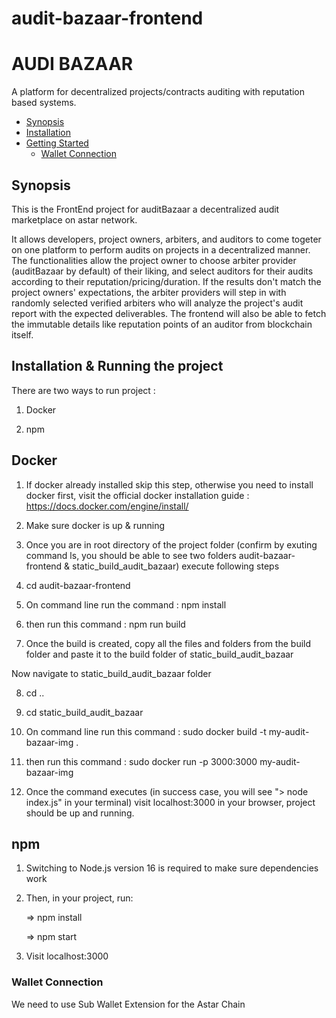 # audit-bazaar-frontend

<!-- <p align="center">
  <img src="https://storage.googleapis.com/opensea-static/opensea-js-logo-updated.png" />
</p> -->

# AUDI BAZAAR <!-- omit in toc -->

A platform for decentralized projects/contracts auditing with reputation based systems.

- [Synopsis](#synopsis)
- [Installation](#installation)
- [Getting Started](#getting-started)
  - [Wallet Connection](#wallet-connection)

## Synopsis

This is the FrontEnd project for auditBazaar a decentralized audit marketplace on astar network.

It allows developers, project owners, arbiters, and auditors to come togeter on one platform to perform audits on projects in a decentralized manner. 
The functionalities allow the project owner to choose arbiter provider (auditBazaar by default) of their liking, and select auditors for their audits according to their reputation/pricing/duration.
If the results don't match the project owners' expectations, the arbiter providers will step in with randomly selected verified arbiters who will analyze the project's audit report with the expected deliverables.
The frontend will also be able to fetch the immutable details like reputation points of an auditor from blockchain itself.
 


## Installation & Running the project

There are two ways to run project : 

 1. Docker

 2. npm

## Docker

 1. If docker already installed skip this step, otherwise you need to install docker first, visit the official docker installation guide : https://docs.docker.com/engine/install/

 2. Make sure docker is up & running

 3. Once you are in root directory of the project folder (confirm by exuting command ls, you should be able to see two folders audit-bazaar-frontend & static_build_audit_bazaar) execute following steps

 4. cd audit-bazaar-frontend

 5. On command line run the command : npm install

 6. then run this command : npm run build

 7. Once the build is created, copy all the files and folders from the build folder and paste it to the build folder of static_build_audit_bazaar

 Now navigate to static_build_audit_bazaar folder 

 8. cd ..

 9. cd static_build_audit_bazaar

 10. On command line run this command : sudo docker build -t my-audit-bazaar-img .

 11. then run this command : sudo docker run -p 3000:3000 my-audit-bazaar-img

 12. Once the command executes (in success case, you will see "> node index.js" in your terminal) visit localhost:3000 in your browser, project should be up and running.

## npm

 1. Switching to Node.js version 16 is required to make sure dependencies work

 2. Then, in your project, run:

     => npm install

     => npm start

 3. Visit localhost:3000 

### Wallet Connection 
We need to use Sub Wallet Extension for the Astar Chain